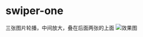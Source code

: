 # swiper-one
三张图片轮播，中间放大，叠在后面两张的上面
![效果图](https://graph.baidu.com/resource/121f42f3e1750a105a5d601587895709.jpg)
